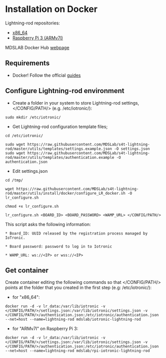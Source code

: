 # Installation on Docker

Lightning-rod repositories:
 * [x86_64](https://hub.docker.com/r/mdslab/iotronic-lightning-rod/)
 * [Raspberry Pi 3 (ARMv7l)](https://hub.docker.com/r/mdslab/rpi-iotronic-lightning-rod/)


MDSLAB Docker Hub [webpage](https://hub.docker.com/r/mdslab/)

## Requirements

* Docker! Follow the official [guides](https://docs.docker.com/install/)

## Configure Lightning-rod environment

* Create a folder in your system to store Lightning-rod settings, </CONFIG/PATH/> (e.g. /etc/iotronic/):
```
sudo mkdir /etc/iotronic/
```

* Get Lightning-rod configuration template files;
```
cd /etc/iotronic/

sudo wget https://raw.githubusercontent.com/MDSLab/s4t-lightning-rod/master/utils/templates/settings.example.json -O settings.json
sudo wget https://raw.githubusercontent.com/MDSLab/s4t-lightning-rod/master/utils/templates/authentication.example -O authentication.json
```

* Edit settings.json
```
cd /tmp/

wget https://raw.githubusercontent.com/MDSLab/s4t-lightning-rod/master/utils/install/docker/configure_LR_docker.sh -O lr_configure.sh

chmod +x lr_configure.sh

lr_configure.sh <BOARD_ID> <BOARD_PASSWORD> <WAMP_URL> </CONFIG/PATH/>
```
This script asks the following information:
```
* Board_ID: UUID released by the registration process managed by IoTronic.

* Board password: password to log in to Iotronic

* WAMP_URL: ws://<IP> or wss://<IP>
```

## Get container

Create container editing the following commands so that </CONFIG/PATH/>
points at the folder that you created in the first step (e.g: /etc/iotronic/):

* for "x86_64":
```
docker run -d -v lr_data:/var/lib/iotronic -v </CONFIG/PATH/>/settings.json:/var/lib/iotronic/settings.json -v </CONFIG/PATH/>/authentication.json:/etc/iotronic/authentication.json --net=host --name=lightning-rod mdslab/iotronic-lightning-rod
```

* for "ARMv7l" on Raspberry Pi 3:
```
docker run -d -v lr_data:/var/lib/iotronic -v </CONFIG/PATH/>/settings.json:/var/lib/iotronic/settings.json -v </CONFIG/PATH/>/authentication.json:/etc/iotronic/authentication.json --net=host --name=lightning-rod mdslab/rpi-iotronic-lightning-rod
```
